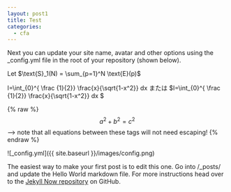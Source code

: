 ```yaml
---
layout: post1
title: Test 
categories:
  - cfa
---
```


<script src="https://cdn.mathjax.org/mathjax/latest/MathJax.js?config=TeX-AMS-MML_HTMLorMML" type="text/javascript"></script>

Next you can update your site name, avatar and other options using the _config.yml file in the root of your repository (shown below).


Let $\text{S}_1(N) = \sum_{p=1}^N \text{E}(p)$

I=\int_{0}^{ \frac {1}{2}} \frac{x}{\sqrt{1-x^2}} dx
または
$I=\int_{0}^{ \frac {1}{2}} \frac{x}{\sqrt{1-x^2}} dx $

{% raw %}
  $$a^2 + b^2 = c^2$$ --> note that all equations between these tags will not need escaping! 
 {% endraw %}



![_config.yml]({{ site.baseurl }}/images/config.png)

The easiest way to make your first post is to edit this one. Go into /_posts/ and update the Hello World markdown file. For more instructions head over to the [Jekyll Now repository](https://github.com/barryclark/jekyll-now) on GitHub.
